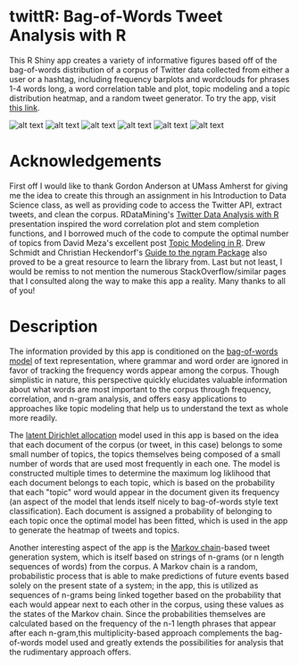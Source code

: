 # twittR: Bag-of-Words Tweet Analysis with R 

This R Shiny app creates a variety of informative figures based off of the bag-of-words distribution of a corpus of Twitter data collected from either a user or a hashtag, including frequency barplots and wordclouds for phrases 1-4 words long, a word correlation table and plot, topic modeling and a topic distribution heatmap, and a random tweet generator. To try the app, visit [this link](https://ermoore.shinyapps.io/twittr/).

![alt text](http://i.imgur.com/aSJurJ4.png "Screenshot 1")
![alt text](http://i.imgur.com/JSbkV8b.png "Screenshot 2")
![alt text](http://i.imgur.com/VY4CC3m.png "Screenshot 3")
![alt text](http://i.imgur.com/QWQT6gc.png "Screenshot 4")
![alt text](http://i.imgur.com/yOj62eF.png "Screenshot 5")
![alt text](http://i.imgur.com/datjk3q.png "Screenshot 6")

# Acknowledgements 

First off I would like to thank Gordon Anderson at UMass Amherst for giving me the idea to create this through an assignment in his Introduction to Data Science class, as well as providing code to access the Twitter API, extract tweets, and clean the corpus. RDataMining's [Twitter Data Analysis with R](http://www.rdatamining.com/docs/twitter-analysis-with-r) presentation inspired the word correlation plot and stem completion functions, and I borrowed much of the code to compute the optimal number of topics from David Meza's excellent post [Topic Modeling in R](http://davidmeza1.github.io/2015/07/20/topic-modeling-in-R.html). Drew Schmidt and Christian Heckendorf's [Guide to the ngram Package](https://cran.r-project.org/web/packages/ngram/vignettes/ngram-guide.pdf) also proved to be a great resource to learn the library from. Last but not least, I would be remiss to not mention the numerous StackOverflow/similar pages that I consulted along the way to make this app a reality. Many thanks to all of you!  

# Description

The information provided by this app is conditioned on the [bag-of-words model](https://en.wikipedia.org/wiki/Bag-of-words_model) of text representation, where grammar and word order are ignored in favor of tracking the frequency words appear among the corpus. Though simplistic in nature, this perspective quickly elucidates valuable information about what words are most important to the corpus through frequency, correlation, and n-gram analysis, and offers easy applications to approaches like topic modeling that help us to understand the text as whole more readily. 

The [latent Dirichlet allocation](https://en.wikipedia.org/wiki/Latent_Dirichlet_allocation) model used in this app is based on the idea that each document of the corpus (or tweet, in this case) belongs to some small number of topics, the topics themselves being composed of a small number of words that are used most frequently in each one. The model is constructed multiple times to determine the maximum log liklihood that each document belongs to each topic, which is based on the probability that each "topic" word would appear in the document given its frequency (an aspect of the model that lends itself nicely to bag-of-words style text classification). Each document is assigned a probability of belonging to each topic once the optimal model has been fitted, which is used in the app to generate the heatmap of tweets and topics.

Another interesting aspect of the app is the [Markov chain](https://en.wikipedia.org/wiki/Markov_chain)-based tweet generation system, which is itself based on strings of n-grams (or n length sequences of words) from the corpus. A Markov chain is a random, probabilistic process that is able to make predictions of future events based solely on the present state of a system; in the app, this is utilized as sequences of n-grams being linked together based on the probability that each would appear next to each other in the corpus, using these values as the states of the Markov chain. Since the probabilities themselves are calculated based on the frequency of the n-1 length phrases that appear after each n-gram,this multiplicity-based approach complements the bag-of-words model used and greatly extends the possibilities for analysis that the rudimentary approach offers. 
